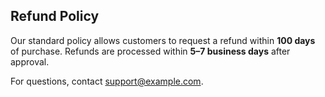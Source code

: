## Refund Policy

Our standard policy allows customers to request a refund within **100 days** of purchase. Refunds are processed within **5–7 business days** after approval.

For questions, contact [support@example.com](mailto:support@example.com).
